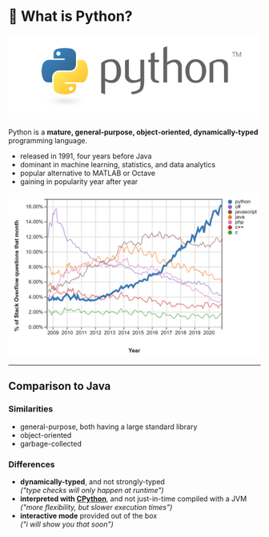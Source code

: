 <!-- .slide: id="-what-is-python" -->

# 🐍 What is Python?

<!-- .element: class="headline" -->

![Python Logo](images/python-logo.png) <!-- .element style="height: 5em; margin-bottom: -1em;" -->

Python is a **mature, general-purpose, object-oriented, dynamically-typed** programming language.

- released in 1991, four years before Java
- dominant in machine learning, statistics, and data analytics
- popular alternative to MATLAB or Octave
- gaining in popularity year after year

![Python Popularity](images/python-popularity.png) <!-- .element style="height: 15em;" -->

---

## Comparison to Java

### Similarities

- general-purpose, both having a large standard library
- object-oriented
- garbage-collected

### Differences

- **dynamically-typed**, and not strongly-typed  
  _("type checks will only happen at runtime")_
- **interpreted with [CPython](https://github.com/python/cpython)**, and not just-in-time compiled with a JVM  
  _("more flexibility, but slower execution times")_
- **interactive mode** provided out of the box  
  _("i will show you that soon")_
